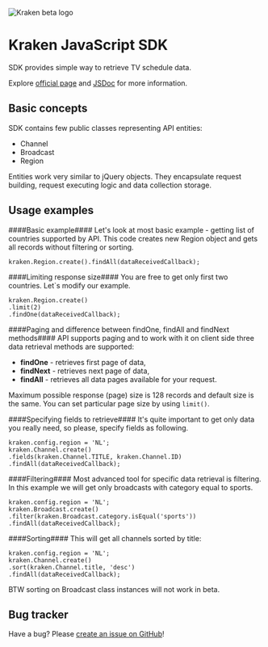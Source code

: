 ![Kraken beta logo](https://github.com/LibertyGlobal/Kraken-SDK/blob/master/doc/img/logo-kraken.png?raw=true)

Kraken JavaScript SDK
=====================

SDK provides simple way to retrieve TV schedule data.

Explore [official page](http://appdev.io) and [JSDoc](http://htmlpreview.github.io/?http://raw.github.com/LibertyGlobal/Kraken-SDK/master/doc/index.html) for more information.


Basic concepts
--------------

SDK contains few public classes representing API entities:

* Channel
* Broadcast
* Region

Entities work very similar to jQuery objects. They encapsulate request building, request executing logic and data collection storage.


Usage examples
--------------

####Basic example####
Let's look at most basic example - getting list of countries supported by API.
This code creates new Region object and gets all records without filtering or sorting.

    kraken.Region.create().findAll(dataReceivedCallback);


####Limiting response size####
You are free to get only first two countries. Let`s modify our example.

    kraken.Region.create()
    .limit(2)
    .findOne(dataReceivedCallback);


####Paging and difference between findOne, findAll and findNext methods####
API supports paging and to work with it on client side three data retrieval methods are supported:

* __findOne__ - retrieves first page of data,
* __findNext__ - retrieves next page of data,
* __findAll__ - retrieves all data pages available for your request.

Maximum possible response (page) size is 128 records and default size is the same.
You can set particular page size by using `limit()`.


####Specifying fields to retrieve####
It's quite important to get only data you really need, so please, specify fields as following.

    kraken.config.region = 'NL';
    kraken.Channel.create()
    .fields(kraken.Channel.TITLE, kraken.Channel.ID)
    .findAll(dataReceivedCallback);


####Filtering####
Most advanced tool for specific data retrieval is filtering. In this example we will get only broadcasts with category equal to sports.

    kraken.config.region = 'NL';
    kraken.Broadcast.create()
    .filter(kraken.Broadcast.category.isEqual('sports'))
    .findAll(dataReceivedCallback);


####Sorting####
This will get all channels sorted by title:

    kraken.config.region = 'NL';
    kraken.Channel.create()
    .sort(kraken.Channel.title, 'desc')
    .findAll(dataReceivedCallback);

BTW sorting on Broadcast class instances will not work in beta.


Bug tracker
-----------

Have a bug? Please [create an issue on GitHub](https://github.com/LibertyGlobal/sdk/issues)!
